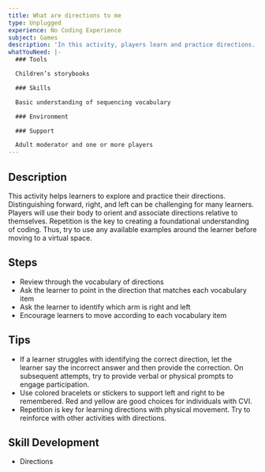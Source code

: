 ```yaml
---
title: What are directions to me
type: Unplugged
experience: No Coding Experience
subject: Games
description: 'In this activity, players learn and practice directions. '
whatYouNeed: |-
  ### Tools

  Children’s storybooks

  ### Skills

  Basic understanding of sequencing vocabulary

  ### Environment

  ### Support

  Adult moderator and one or more players
---
```

## Description

This activity helps learners to explore and practice their directions. Distinguishing forward, right, and left can be challenging for many learners. Players will use their body to orient and associate directions relative to themselves. Repetition is the key to creating a foundational understanding of coding. Thus, try to use any available examples around the learner before moving to a virtual space.

## Steps

* Review through the vocabulary of directions
* Ask the learner to point in the direction that matches each vocabulary item
* Ask the learner to identify which arm is right and left
* Encourage learners to move according to each vocabulary item

## Tips

* If a learner struggles with identifying the correct direction, let the learner say the incorrect answer and then provide the correction. On subsequent attempts, try to provide verbal or physical prompts to engage participation.
* Use colored bracelets or stickers to support left and right to be remembered. Red and yellow are good choices for individuals with CVI.
* Repetition is key for learning directions with physical movement. Try to reinforce with other activities with directions.

## Skill Development

* Directions
